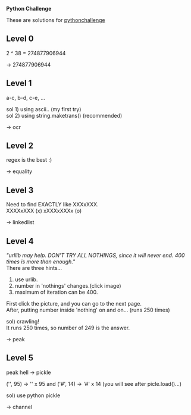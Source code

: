              
**Python Challenge**            
                 
These are solutions for [pythonchallenge](http://www.pythonchallenge.com/)                 
                     
               
## Level 0             
        
2 ^ 38 = 274877906944               
                   
-> 274877906944            
             

           
## Level 1              
              
a-c, b-d, c-e, ...            
               
sol 1) using ascii.. (my first try)                 
sol 2) using string.maketrans()   (recommended)            
            
-> ocr         
         
         
         
## Level 2       
        
regex is the best :)      
    
-> equality             
            
           
          
## Level 3
     
Need to find EXACTLY like XXXxXXX.   
XXXXxXXX (x)   xXXXxXXXx (o)       
             
-> linkedlist             
         
          
           
## Level 4     
       
_"urllib may help. DON'T TRY ALL NOTHINGS, since it will never end. 400 times is more than enough."_       
There are three hints...         
1) use urlib.       
2) number in 'nothings' changes.(click image)      
3) maximum of iteration can be 400.       
       
First click the picture, and you can go to the next page.        
After, putting number inside 'nothing' on and on... (runs 250 times)       
       
sol) crawling!      
It runs 250 times, so number of 249 is the answer.          
       
-> peak        
           
       
         
## Level 5    
      
peak hell -> pickle        
       
('', 95) -> '' x 95 and ('#', 14) -> '#' x 14 (you will see after picle.load()...)      
        
sol) use python pickle    

-> channel
